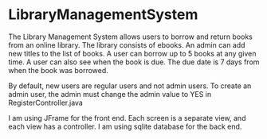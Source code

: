# LibraryManagementSystem

The Library Management System allows users to borrow and return books from an online library. The library consists of ebooks. An admin can add new titles to the list of books. A user can borrow up to 5 books at any given time. A user can also see when the book is due. The due date is 7 days from when the book was borrowed. 

By default, new users are regular users and not admin users. To create an admin user, the admin must change the admin value to YES in RegisterController.java

I am using JFrame for the front end. Each screen is a separate view, and each view has a controller. I am using sqlite database for the back end.
